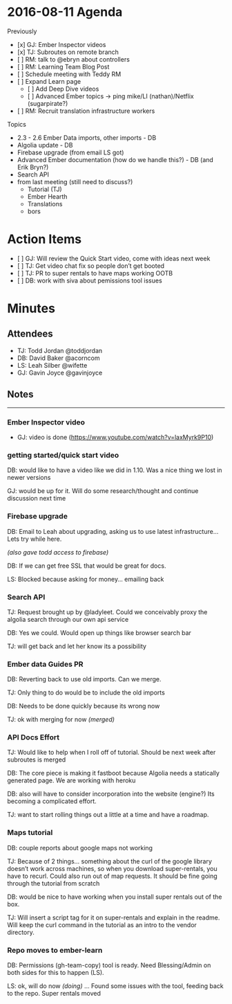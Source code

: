 2016-08-11 Agenda
=================

Previously

-   \[x\] GJ: Ember Inspector videos
-   \[x\] TJ: Subroutes on remote branch
-   \[ \] RM: talk to <span class="citation" data-cites="ebryn">@ebryn</span> about controllers
-   \[ \] RM: Learning Team Blog Post
-   \[ \] Schedule meeting with Teddy RM
-   \[ \] Expand Learn page
    -   \[ \] Add Deep Dive videos
    -   \[ \] Advanced Ember topics -&gt; ping mike/LI (nathan)/Netflix (sugarpirate?)
-   \[ \] RM: Recruit translation infrastructure workers

Topics

-   2.3 - 2.6 Ember Data imports, other imports - DB
-   Algolia update - DB
-   Firebase upgrade (from email LS got)
-   Advanced Ember documentation (how do we handle this?) - DB (and Erik Bryn?)
-   Search API
-   from last meeting (still need to discuss?)
    -   Tutorial (TJ)
    -   Ember Hearth
    -   Translations
    -   bors

Action Items
============

-   \[ \] GJ: Will review the Quick Start video, come with ideas next week
-   \[ \] TJ: Get video chat fix so people don’t get booted
-   \[ \] TJ: PR to super rentals to have maps working OOTB
-   \[ \] DB: work with siva about pemissions tool issues

Minutes
=======

Attendees
---------

-   TJ: Todd Jordan <span class="citation" data-cites="toddjordan">@toddjordan</span>
-   DB: David Baker <span class="citation" data-cites="acorncom">@acorncom</span>
-   LS: Leah Silber <span class="citation" data-cites="wifette">@wifette</span>
-   GJ: Gavin Joyce <span class="citation" data-cites="gavinjoyce">@gavinjoyce</span>

Notes
-----

------------------------------------------------------------------------

### Ember Inspector video

-   GJ: video is done (https://www.youtube.com/watch?v=laxMyrk9P10)

### getting started/quick start video

DB: would like to have a video like we did in 1.10. Was a nice thing we lost in newer versions

GJ: would be up for it. Will do some research/thought and continue discussion next time

### Firebase upgrade

DB: Email to Leah about upgrading, asking us to use latest infrastructure… Lets try while here.

*(also gave todd access to firebase)*

DB: If we can get free SSL that would be great for docs.

LS: Blocked because asking for money… emailing back

### Search API

TJ: Request brought up by <span class="citation" data-cites="ladyleet">@ladyleet</span>. Could we conceivably proxy the algolia search through our own api service

DB: Yes we could. Would open up things like browser search bar

TJ: will get back and let her know its a possibility

### Ember data Guides PR

DB: Reverting back to use old imports. Can we merge.

TJ: Only thing to do would be to include the old imports

DB: Needs to be done quickly because its wrong now

TJ: ok with merging for now *(merged)*

### API Docs Effort

TJ: Would like to help when I roll off of tutorial. Should be next week after subroutes is merged

DB: The core piece is making it fastboot because Algolia needs a statically generated page. We are working with heroku

DB: also will have to consider incorporation into the website (engine?) Its becoming a complicated effort.

TJ: want to start rolling things out a little at a time and have a roadmap.

### Maps tutorial

DB: couple reports about google maps not working

TJ: Because of 2 things… something about the curl of the google library doesn’t work across machines, so when you download super-rentals, you have to recurl. Could also run out of map requests. It should be fine going through the tutorial from scratch

DB: would be nice to have working when you install super rentals out of the box.

TJ: Will insert a script tag for it on super-rentals and explain in the readme. Will keep the curl command in the tutorial as an intro to the vendor directory.

### Repo moves to ember-learn

DB: Permissions (gh-team-copy) tool is ready. Need Blessing/Admin on both sides for this to happen (LS).

LS: ok, will do now *(doing)* … Found some issues with the tool, feeding back to the repo. Super rentals moved
